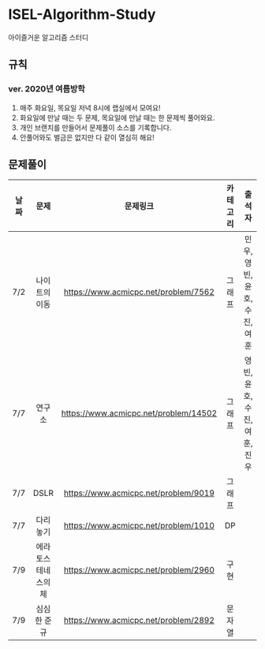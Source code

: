 # ISEL-Algorithm-Study
아이즐거운 알고리즘 스터디 

## 규칙

### ver. 2020년 여름방학

1. 매주 화요일, 목요일 저녁 8시에 랩실에서 모여요!
2. 화요일에 만날 때는 두 문제, 목요일에 만날 때는 한 문제씩 풀어와요.
3. 개인 브랜치를 만들어서 문제풀이 소스를 기록합니다. 
4. 안풀어와도 벌금은 없지만 다 같이 열심히 해요!

## 문제풀이

| 날짜| 문제|문제링크| 카테고리| 출석자|
|:-:| :-:|:-:|:-:|:-:|
|7/2|나이트의 이동|https://www.acmicpc.net/problem/7562| 그래프 | 민우, 영빈, 윤호, 수진, 여훈 |
|7/7|연구소|https://www.acmicpc.net/problem/14502| 그래프 | 영빈, 윤호, 수진, 여훈, 진우|
|7/7|DSLR|https://www.acmicpc.net/problem/9019| 그래프||
|7/7|다리놓기|https://www.acmicpc.net/problem/1010| DP||
|7/9|에라토스테네스의 체|https://www.acmicpc.net/problem/2960| 구현||
|7/9|심심한 준규|https://www.acmicpc.net/problem/2892| 문자열||
